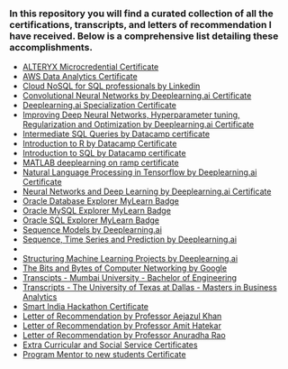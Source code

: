 <h3>In this repository you will find a curated collection of all the certifications, transcripts, and letters of recommendation I have received. Below is a comprehensive list detailing these accomplishments. </h3>

<ul>
        <li><a href="">ALTERYX Microcredential Certificate</a></li>
        <li><a href="">AWS Data Analytics Certificate</a></li>
        <li><a href="">Cloud NoSQL for SQL professionals by Linkedin</a></li>
        <li><a href="">Convolutional Neural Networks by Deeplearning.ai Certificate</a></li>
        <li><a href="">Deeplearning.ai Specialization Certificate</a></li>
        <li><a href="">Improving Deep Neural Networks, Hyperparameter tuning, Regularization and Optimization by Deeplearning.ai Certificate</a></li>
        <li><a href="">Intermediate SQL Queries by Datacamp certificate</a></li>
        <li><a href="">Introduction to R by Datacamp Certificate</a></li>
        <li><a href="">Introduction to SQL by Datacamp certificate</a></li>
        <li><a href="">MATLAB deeplearning on ramp certificate</a></li>
        <li><a href="">Natural Language Processing in Tensorflow by Deeplearning.ai Certificate</a></li>
        <li><a href="">Neural Networks and Deep Learning by Deeplearning.ai Certificate</a></li>
        <li><a href="">Oracle Database Explorer MyLearn Badge</a></li>
        <li><a href="">Oracle MySQL Explorer MyLearn Badge</a></li>
        <li><a href="">Oracle SQL Explorer MyLearn Badge</a></li>
        <li><a href="">Sequence Models by Deeplearning.ai</a></li>
        <li><a href="">Sequence, Time Series and Prediction by Deeplearning.ai</a></li>
        <li><a href=""></a></li>
        <li><a href="">Structuring Machine Learning Projects by Deeplearning.ai</a></li>
        <li><a href="">The Bits and Bytes of Computer Networking by Google</a></li>
        <li><a href="">Transcipts - Mumbai University - Bachelor of Engineering</a></li>
        <li><a href="">Transcripts - The University of Texas at Dallas - Masters in Business Analytics</a></li>
        <li><a href="">Smart India Hackathon Certificate</a></li>
        <li><a href="">Letter of Recommendation by Professor Aejazul Khan</a></li>
        <li><a href="">Letter of Recommendation by Professor Amit Hatekar</a></li>
        <li><a href="">Letter of Recommendation by Professor Anuradha Rao</a></li>
        <li><a href="">Extra Curricular and Social Service Certificates</a></li>
        <li><a href="">Program Mentor to new students Certificate</a></li>        
</ul>
